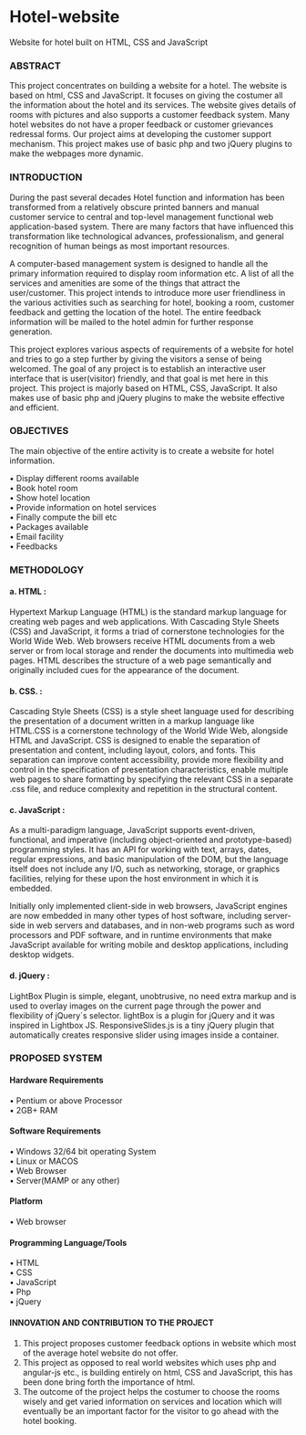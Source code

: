 # Hotel-website
Website for hotel built on HTML, CSS and JavaScript


### ABSTRACT

This project concentrates on building a website for a hotel. The website is based on html, CSS and JavaScript. It focuses on giving the costumer all the information about the hotel and its services. The website gives details of rooms with pictures and also supports a customer feedback system. Many hotel websites do not have a proper feedback or customer grievances redressal forms. Our project aims at developing the customer support mechanism. This project makes use of basic php and two jQuery plugins to make the webpages more dynamic.

### INTRODUCTION

During the past several decades Hotel function and information has been transformed from a relatively obscure printed banners and manual customer service to central and top-level management functional web application-based system. There are many factors that have influenced this transformation like technological advances, professionalism, and general recognition of human beings as most important resources.

A computer-based management system is designed to handle all the primary information required to display room information etc. A list of all the services and amenities are some of the things that attract the user/customer. This project intends to introduce more user friendliness in the various activities such as searching for hotel, booking a room, customer feedback and getting the location of the hotel. The entire feedback information will be mailed to the hotel admin for further response generation.

This project explores various aspects of requirements of a website for hotel and tries to go a step further by giving the visitors a sense of being welcomed. The goal of any project is to establish an interactive user interface that is user(visitor) friendly, and that goal is met here in this project. This project is majorly based on HTML, CSS, JavaScript. It also makes use of basic php and jQuery plugins to make the website effective and efficient.

### OBJECTIVES

The main objective of the entire activity is to create a website for hotel information.<br>

•	Display different rooms available <br>
•	Book hotel room <br>
•	Show hotel location <br>
•	Provide information on hotel services <br>
•	Finally compute the bill etc <br>
•	Packages available <br>
•	Email facility <br>
•	Feedbacks <br>

### METHODOLOGY

#### a.	HTML    :
Hypertext Markup Language (HTML) is the standard markup language for creating web pages and web applications. With Cascading Style Sheets (CSS) and JavaScript, it forms a triad of cornerstone technologies for the World Wide Web. Web browsers receive HTML documents from a web server or from local storage and render the documents into multimedia web pages. HTML describes the structure of a web page semantically and originally included cues for the appearance of the document.

#### b.	CSS.  :
Cascading Style Sheets (CSS) is a style sheet language used for describing the presentation of a document written in a markup language like HTML.CSS is a cornerstone technology of the World Wide Web, alongside HTML and JavaScript. CSS is designed to enable the separation of presentation and content, including layout, colors, and fonts. This separation can improve content accessibility, provide more flexibility and control in the specification of presentation characteristics, enable multiple web pages to share formatting by specifying the relevant CSS in a separate .css file, and reduce complexity and repetition in the structural content.

#### c.	JavaScript :
As a multi-paradigm language, JavaScript supports event-driven, functional, and imperative (including object-oriented and prototype-based) programming styles. It has an API for working with text, arrays, dates, regular expressions, and basic manipulation of the DOM, but the language itself does not include any I/O, such as networking, storage, or graphics facilities, relying for these upon the host environment in which it is embedded.

Initially only implemented client-side in web browsers, JavaScript engines are now embedded in many other types of host software, including server-side in web servers and databases, and in non-web programs such as word processors and PDF software, and in runtime environments that make JavaScript available for writing mobile and desktop applications, including desktop widgets.

#### d.	jQuery   :
LightBox Plugin is simple, elegant, unobtrusive, no need extra markup and is used to overlay images on the current page through the power and flexibility of jQuery´s selector. lightBox is a plugin for jQuery and it was inspired in Lightbox JS.
ResponsiveSlides.js is a tiny jQuery plugin that automatically creates responsive slider using images inside a container.

### PROPOSED SYSTEM

#### Hardware Requirements
•	Pentium or above Processor<br>
•	2GB+ RAM<br>
#### Software Requirements
•	Windows 32/64 bit operating System<br>
•	Linux or MACOS<br>
•	Web Browser<br>
•	Server(MAMP or any other)<br>
#### Platform
•	Web browser<br>
#### Programming Language/Tools
•	HTML<br>
•	CSS<br>
•	JavaScript<br>
•	Php<br>
•	jQuery<br>

#### INNOVATION AND CONTRIBUTION TO THE PROJECT

1. This project proposes customer feedback options in website which most of the average hotel website do not offer.
2. This project as opposed to real world websites which uses php and angular-js etc., is building entirely on html, CSS and    JavaScript, this has been done bring forth the importance of html.
3. The outcome of the project helps the costumer to choose the rooms wisely and get varied information on services and location which will eventually be an important factor for the visitor to go ahead with the hotel booking.

